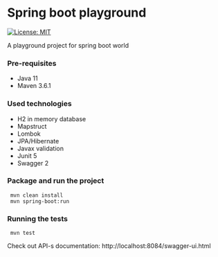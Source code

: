 # Spring boot playground

[![License: MIT](https://img.shields.io/badge/License-MIT-blue.svg)](https://opensource.org/licenses/MIT)

A playground project for spring boot world

### Pre-requisites

* Java 11
* Maven 3.6.1

### Used technologies
* H2 in memory database
* Mapstruct 
* Lombok
* JPA/Hibernate
* Javax validation
* Junit 5
* Swagger 2

### Package and run the project
``` 
 mvn clean install
 mvn spring-boot:run
```
### Running the tests
``` 
 mvn test
```

 Check out API-s documentation:
 http://localhost:8084/swagger-ui.html
